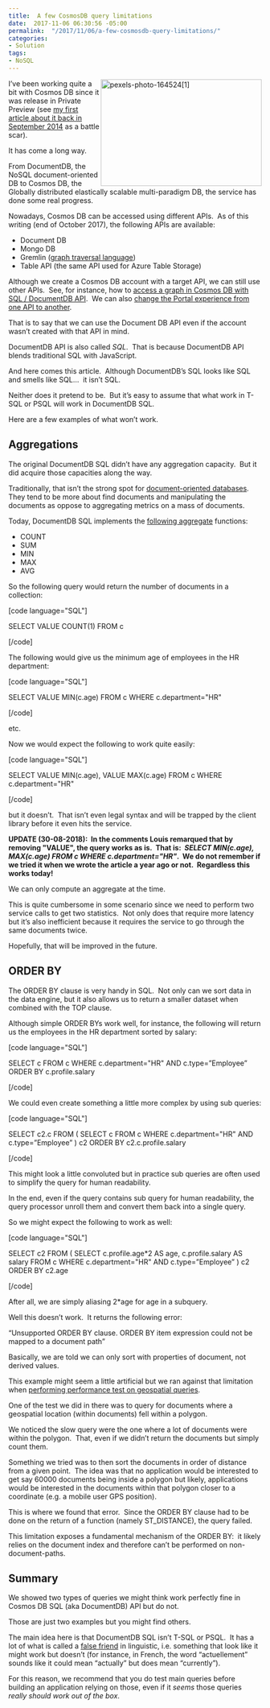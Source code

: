```yaml
---
title:  A few CosmosDB query limitations
date:  2017-11-06 06:30:56 -05:00
permalink:  "/2017/11/06/a-few-cosmosdb-query-limitations/"
categories:
- Solution
tags:
- NoSQL
---
```

<a href="http://vincentlauzon.files.wordpress.com/2017/10/pexels-photo-1645241.jpg"><img style="border:0 currentcolor;float:right;display:inline;background-image:none;" title="pexels-photo-164524[1]" src="http://vincentlauzon.files.wordpress.com/2017/10/pexels-photo-1645241_thumb.jpg" alt="pexels-photo-164524[1]" width="320" height="212" align="right" border="0" /></a>I’ve been working quite a bit with Cosmos DB since it was release in Private Preview (see <a href="https://vincentlauzon.com/2014/09/08/azure-documentdb-first-use-cases/">my first article about it back in September 2014</a> as a battle scar).

It has come a long way.

From DocumentDB, the NoSQL document-oriented DB to Cosmos DB, the Globally distributed elastically scalable multi-paradigm DB, the service has done some real progress.

Nowadays, Cosmos DB can be accessed using different APIs.  As of this writing (end of October 2017), the following APIs are available:

<ul>
    <li>Document DB</li>
    <li>Mongo DB</li>
    <li>Gremlin (<a href="https://vincentlauzon.com/2017/08/28/cosmos-db-graph-with-gremlin-getting-started/">graph traversal language</a>)</li>
    <li>Table API (the same API used for Azure Table Storage)</li>
</ul>

Although we create a Cosmos DB account with a target API, we can still use other APIs.  See, for instance, how to <a href="https://vincentlauzon.com/2017/09/05/hacking-accessing-a-graph-in-cosmos-db-with-sql-documentdb-api/">access a graph in Cosmos DB with SQL / DocumentDB API</a>.  We can also <a href="https://vincentlauzon.com/2017/09/10/hacking-changing-cosmos-db-portal-experience-from-graph-to-sql/">change the Portal experience from one API to another</a>.

That is to say that we can use the Document DB API even if the account wasn’t created with that API in mind.

DocumentDB API is also called <em>SQL</em>.  That is because DocumentDB API blends traditional SQL with JavaScript.

And here comes this article.  Although DocumentDB’s SQL looks like SQL and smells like SQL…  it isn’t SQL.

Neither does it pretend to be.  But it’s easy to assume that what work in T-SQL or PSQL will work in DocumentDB SQL.

Here are a few examples of what won’t work.

<h2>Aggregations</h2>

The original DocumentDB SQL didn’t have any aggregation capacity.  But it did acquire those capacities along the way.

Traditionally, that isn’t the strong spot for <a href="https://en.wikipedia.org/wiki/Document-oriented_database" target="_blank" rel="noopener">document-oriented databases</a>.  They tend to be more about find documents and manipulating the documents as oppose to aggregating metrics on a mass of documents.

Today, DocumentDB SQL implements the <a href="https://docs.microsoft.com/en-us/azure/cosmos-db/documentdb-sql-query" target="_blank" rel="noopener">following aggregate</a> functions:

<ul>
    <li>COUNT</li>
    <li>SUM</li>
    <li>MIN</li>
    <li>MAX</li>
    <li>AVG</li>
</ul>

So the following query would return the number of documents in a collection:

[code language="SQL"]

SELECT VALUE COUNT(1)
FROM c

[/code]

The following would give us the minimum age of employees in the HR department:

[code language="SQL"]

SELECT VALUE MIN(c.age)
FROM c
WHERE c.department=&quot;HR&quot;

[/code]

etc.

Now we would expect the following to work quite easily:

[code language="SQL"]

SELECT VALUE MIN(c.age), VALUE MAX(c.age)
FROM c
WHERE c.department=&quot;HR&quot;

[/code]

but it doesn’t.  That isn’t even legal syntax and will be trapped by the client library before it even hits the service.

<strong>UPDATE (30-08-2018):  In the comments Louis remarqued that by removing "VALUE", the query works as is.  That is:  <em>SELECT MIN(c.age), MAX(c.age) FROM c WHERE c.department="HR"</em>.  We do not remember if we tried it when we wrote the article a year ago or not.  Regardless this works today!</strong>

We can only compute an aggregate at the time.

This is quite cumbersome in some scenario since we need to perform two service calls to get two statistics.  Not only does that require more latency but it’s also inefficient because it requires the service to go through the same documents twice.

Hopefully, that will be improved in the future.

<h2>ORDER BY</h2>

The ORDER BY clause is very handy in SQL.  Not only can we sort data in the data engine, but it also allows us to return a smaller dataset when combined with the TOP clause.

Although simple ORDER BYs work well, for instance, the following will return us the employees in the HR department sorted by salary:

[code language="SQL"]

SELECT c
FROM c
WHERE c.department=&quot;HR&quot;
AND c.type=”Employee”
ORDER BY c.profile.salary

[/code]

We could even create something a little more complex by using sub queries:

[code language="SQL"]

SELECT c2.c
FROM
(
SELECT c
FROM c
WHERE c.department=&quot;HR&quot;
AND c.type=”Employee”
) c2
ORDER BY c2.c.profile.salary

[/code]

This might look a little convoluted but in practice sub queries are often used to simplify the query for human readability.

In the end, even if the query contains sub query for human readability, the query processor unroll them and convert them back into a single query.

So we might expect the following to work as well:

[code language="SQL"]

SELECT c2
FROM
(
SELECT c.profile.age*2 AS age, c.profile.salary AS salary
FROM c
WHERE c.department=&quot;HR&quot;
AND c.type=”Employee”
) c2
ORDER BY c2.age

[/code]

After all, we are simply aliasing 2*age for age in a subquery.

Well this doesn’t work.  It returns the following error:

“Unsupported ORDER BY clause. ORDER BY item expression could not be mapped to a document path”

Basically, we are told we can only sort with properties of document, not derived values.

This example might seem a little artificial but we ran against that limitation when <a href="https://vincentlauzon.com/2017/10/25/cosmos-db-performance-with-geospatial-data/">performing performance test on geospatial queries</a>.

One of the test we did in there was to query for documents where a geospatial location (within documents) fell within a polygon.

We noticed the slow query were the one where a lot of documents were within the polygon.  That, even if we didn’t return the documents but simply count them.

Something we tried was to then sort the documents in order of distance from a given point.  The idea was that no application would be interested to get say 60000 documents being inside a polygon but likely, applications would be interested in the documents within that polygon closer to a coordinate (e.g. a mobile user GPS position).

This is where we found that error.  Since the ORDER BY clause had to be done on the return of a function (namely ST_DISTANCE), the query failed.

This limitation exposes a fundamental mechanism of the ORDER BY:  it likely relies on the document index and therefore can’t be performed on non-document-paths.

<h2>Summary</h2>

We showed two types of queries we might think work perfectly fine in Cosmos DB SQL (aka DocumentDB) API but do not.

Those are just two examples but you might find others.

The main idea here is that DocumentDB SQL isn’t T-SQL or PSQL.  It has a lot of what is called a <a href="https://www.thoughtco.com/faux-amis-a-1371225">false friend</a> in linguistic, i.e. something that look like it might work but doesn’t (for instance, in French, the word “actuellement” sounds like it could mean “actually” but does mean “currently”).

For this reason, we recommend that you do test main queries before building an application relying on those, even if it <em>seems </em>those queries <em>really should work out of the box</em>.